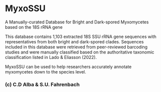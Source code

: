 # MyxoSSU
A Manually-curated Database for Bright and Dark-spored Myxomycetes based on the 18S rRNA gene

This database contains 1,103 extracted 18S SSU rRNA gene sequences with representatives from both bright and dark-spored clades. 
Sequences included in this database were retrieved from peer-reviewed barcoding studies and were manually classified based on the authoritative taxonomic classification listed in Lado & Eliasson (2022).

MyxoSSU can be used to help researchers accurately annotate myxomycetes down to the species level. 

### (c) C.D Alba & S.U. Fahrenbach

